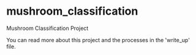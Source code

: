 # mushroom_classification
Mushroom Classification Project

You can read more about this project and the processes in the 'write_up' file. 
